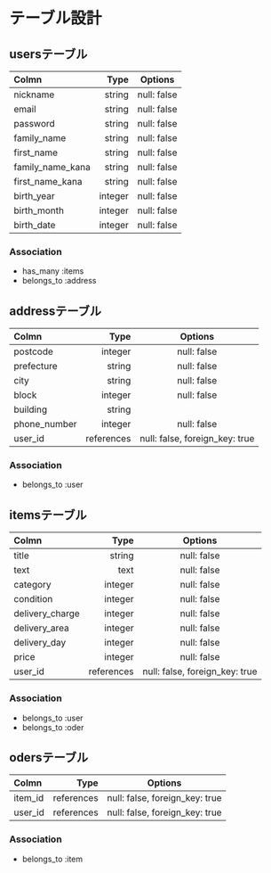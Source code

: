 # テーブル設計

## usersテーブル

| Colmn            | Type        | Options      |
|:-----------------|------------:|:------------:|
| nickname         | string      | null: false  |
| email            | string      | null: false  |
| password         | string      | null: false  |
| family_name      | string      | null: false  |
| first_name       | string      | null: false  |
| family_name_kana | string      | null: false  |
| first_name_kana  | string      | null: false  |
| birth_year       | integer     | null: false  |
| birth_month      | integer     | null: false  |
| birth_date       | integer     | null: false  |

### Association

- has_many :items
- belongs_to :address

## addressテーブル

| Colmn       | Type        | Options                        |
|:------------|------------:|:------------------------------:|
| postcode    | integer     | null: false                    |
| prefecture  | string      | null: false                    |
| city        | string      | null: false                    |
| block       | integer     | null: false                    |
| building    | string      |                                |
| phone_number| integer     | null: false                    |
| user_id     | references  | null: false, foreign_key: true |

### Association

- belongs_to :user

## itemsテーブル

| Colmn             | Type        | Options                         |
|:------------------|------------:|:-------------------------------:|
| title             | string      | null: false                     |
| text              | text        | null: false                     |
| category          | integer     | null: false                     |
| condition         | integer     | null: false                     |
| delivery_charge   | integer     | null: false                     |
| delivery_area     | integer     | null: false                     |
| delivery_day      | integer     | null: false                     |
| price             | integer     | null: false                     |
| user_id           | references  | null: false, foreign_key: true  |

### Association

- belongs_to :user
- belongs_to :oder

## odersテーブル

| Colmn             | Type        | Options                         |
|:------------------|------------:|:-------------------------------:|
| item_id           | references  | null: false, foreign_key: true  |
| user_id           | references  | null: false, foreign_key: true  |

### Association

- belongs_to :item